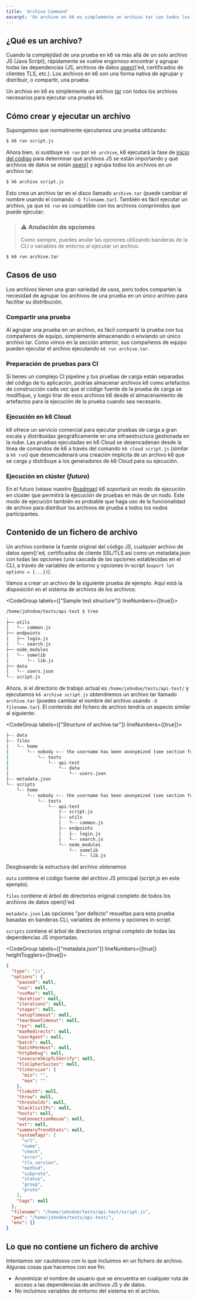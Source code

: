 ```yaml
---
title: 'Archivo Command'
excerpt: 'Un archivo en k6 es simplemente un archivo tar con todos los archivos necesarios para ejecutar una prueba k6.'
---
```


## ¿Qué es un archivo?

Cuando la complejidad de una prueba en k6 va más allá de un solo archivo JS (Java Script), rápidamente se vuelve engorroso encontrar y agrupar todas las dependencias (JS, archivos de datos [open()](/javascript-api/init-context/open-filepath-mode)'ed, certificados de clientes TLS, etc.). Los archivos en k6 son una forma nativa de agrupar y distribuir, o compartir, una prueba.

Un archivo en k6 es simplemente un archivo [tar](https://en.wikipedia.org/wiki/Tar_%28computing%29) con todos los archivos necesarios para ejecutar una prueba k6.

## Cómo crear y ejecutar un archivo

Supongamos que normalmente ejecutamos una prueba utilizando:

<CodeGroup labels={[]} lineNumbers={[true]}>

```bash
$ k6 run script.js
```

</CodeGroup>

Ahora bien, si sustituye `k6 run` por `k6 archive`, k6 ejecutará la fase de [inicio del código](/es/usando-k6/etapas-de-un-test/) para determinar qué archivos JS se están importando y qué archivos de datos se están [open()](/javascript-api/init-context/open-filepath-mode) y agrupa todos los archivos en un archivo tar:


<CodeGroup labels={[]} lineNumbers={[true]}>

```bash
$ k6 archive script.js
```

</CodeGroup>

Esto crea un archivo tar en el disco llamado `archive.tar` (puede cambiar el nombre usando el comando `-O filename.tar`). También es fácil ejecutar un archivo, ya que `k6 run` es compatible con los archivos comprimidos que puede ejecutar:


> ### ⚠️ Anulación de opciones
>
> Como siempre, puedes anular las opciones utilizando banderas de la CLI o variables de entorno al ejecutar un archivo.

<CodeGroup labels={[]} lineNumbers={[true]}>

```bash
$ k6 run archive.tar
```

</CodeGroup>

## Casos de uso

Los archivos tienen una gran variedad de usos, pero todos comparten la necesidad de agrupar los archivos de una prueba en un único archivo para facilitar su distribución.

### Compartir una prueba

Al agrupar una prueba en un archivo, es fácil compartir la prueba con tus compañeros de equipo, simplemente almacenando o enviando un único archivo tar. Como vimos en la sección anterior, sus compañeros de equipo pueden ejecutar el archivo ejecutando `k6 run archive.tar`.

### Preparación de pruebas para CI

Si tienes un complejo CI pipeline y tus pruebas de carga están separadas del código de tu aplicación, podrías almacenar archivos k6 como artefactos de construcción cada vez que el código fuente de la prueba de carga se modifique, y luego tirar de esos archivos k6 desde el almacenamiento de artefactos para la ejecución de la prueba cuando sea necesario.

### Ejecución en k6 Cloud

k6 ofrece un servicio comercial para ejecutar pruebas de carga a gran escala y distribuidas geográficamente en una infraestructura gestionada en la nube. Las pruebas ejecutadas en k6 Cloud se desencadenan desde la línea de comandos de k6 a través del comando `k6 cloud script.js` (similar a `k6 run`) que desencadenará una creación implícita de un archivo k6 que se carga y distribuye a los generadores de k6 Cloud para su ejecución.

### Ejecución en clúster  (_futuro_)

En el futuro (véase nuestro [Roadmap](https://github.com/k6io/k6/wiki/Roadmap)) k6 soportará un modo de ejecución en clúster que permitirá la ejecución de pruebas en más de un nodo. Este modo de ejecución también es probable que haga uso de la funcionalidad de archivo para distribuir los archivos de prueba a todos los nodos participantes.

## Contenido de un fichero de archivo

Un archivo contiene la fuente original del código JS, cualquier archivo de datos open()'ed, certificados de cliente SSL/TLS así como un metadata.json con todas las opciones (una cascada de las opciones establecidas en el CLI, a través de variables de entorno y opciones in-script (`export let options = {...})`).

Vamos a crear un archivo de la siguiente prueba de ejemplo. Aquí está la disposición en el sistema de archivos de los archivos:

<CodeGroup labels={["Sample test structure"]} lineNumbers={[true]}>

```bash
/home/johndoe/tests/api-test $ tree
.
├── utils
|   └-- common.js
├── endpoints
|   ├── login.js
|   └-- search.js
├── node_modules
|   └-- somelib
|       └-- lib.js
├── data
|   └-- users.json
└-- script.js
```

</CodeGroup>

Ahora, si el directorio de trabajo actual es `/home/johndoe/tests/api-test/` y ejecutamos `k6 archive script.js` obtendremos un archivo tar llamado `archive.tar` (puedes cambiar el nombre del archivo usando `-O filename.tar`). El contenido del fichero de archivo tendría un aspecto similar al siguiente:

<CodeGroup labels={["Structure of archive.tar"]} lineNumbers={[true]}>

```bash
├-- data
├-- files
|   └-- home
|       └-- nobody <-- the username has been anonymized (see section further down)
|           └-- tests
|               └-- api-test
|                   └-- data
|                       └-- users.json
├-- metadata.json
└-- scripts
    └-- home
        └-- nobody <-- the username has been anonymized (see section further down)
            └-- tests
                └-- api-test
                    ├-- script.js
                    ├-- utils
                    |   └-- common.js
                    ├-- endpoints
                    |   ├-- login.js
                    |   └-- search.js
                    └-- node_modules
                        └-- somelib
                            └-- lib.js
```

</CodeGroup>

Desglosando la estructura del archivo obtenemos

`data` contiene el código fuente del archivo JS principal (script.js en este ejemplo).

`files` contiene el árbol de directorios original completo de todos los archivos de datos open()'ed.

`metadata.json` Las opciones "por defecto" resueltas para esta prueba basadas en banderas CLI, variables de entorno y opciones in-script.

`scripts` contiene el árbol de directorios original completo de todas las dependencias JS importadas.

<CodeGroup labels={["metadata.json"]} lineNumbers={[true]} heightTogglers={[true]}>

```json
{
  "type": "js",
  "options": {
    "paused": null,
    "vus": null,
    "vusMax": null,
    "duration": null,
    "iterations": null,
    "stages": null,
    "setupTimeout": null,
    "teardownTimeout": null,
    "rps": null,
    "maxRedirects": null,
    "userAgent": null,
    "batch": null,
    "batchPerHost": null,
    "httpDebug": null,
    "insecureSkipTLSVerify": null,
    "tlsCipherSuites": null,
    "tlsVersion": {
      "min": "",
      "max": ""
    },
    "tlsAuth": null,
    "throw": null,
    "thresholds": null,
    "blacklistIPs": null,
    "hosts": null,
    "noConnectionReuse": null,
    "ext": null,
    "summaryTrendStats": null,
    "systemTags": [
      "url",
      "name",
      "check",
      "error",
      "tls_version",
      "method",
      "subproto",
      "status",
      "group",
      "proto"
    ],
    "tags": null
  },
  "filename": "/home/johndoe/tests/api-test/script.js",
  "pwd": "/home/johndoe/tests/api-test/",
  "env": {}
}
```

</CodeGroup>

## Lo que no contiene un fichero de archive

Intentamos ser cautelosos con lo que incluimos en un fichero de archivo. Algunas cosas que hacemos con ese fin:

- Anonimizar el nombre de usuario que se encuentra en cualquier ruta de acceso a las dependencias de archivos JS y de datos.
- No incluimos variables de entorno del sistema en el archivo.

